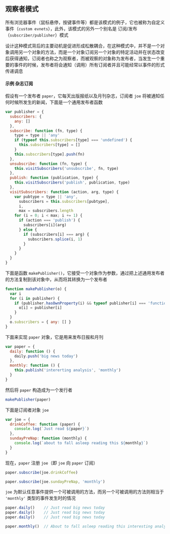 ## 观察者模式

所有浏览器事件（鼠标悬停，按键事件等）都是该模式的例子，它也被称为自定义事件（`custom evnets`），此外，该模式的另外一个别名是 订阅/发布（`subscriber/publisher`）模式

设计这种模式背后的主要动机是促进形成松散耦合，在这种模式中，并不是一个对象调用另一个对象的方法，而是一个对象订阅另一个对象的特定活动并在状态改变后获得通知，订阅者也称之为观察者，而被观察的对象称为发布者，当发生一个重要的事件的时候，发布者将会通知（调用）所有订阅者并且可能经常以事件的形式传递调息


#### 示例 杂志订阅

假设有一个发布者 `paper`，它每天出版报纸以及月刊杂志，订阅者 `joe` 将被通知任何时候所发生的新闻，下面是一个通用发布者函数

```js
var publisher = {
  subscribers: {
    any: []
  },
  subscribe: function (fn, type) {
    type = type || 'any'
    if (typeof this.subscribers[type] === 'undefined') {
      this.subscribers[type] = []
    }
    this.subscribers[type].push(fn)
  },
  unsubscribe: function (fn, type) {
    this.visitSubscribers('unsubscribe', fn, type)
  },
  publish: function (publication, type) {
    this.visitSubscribers('publish', publication, type)
  },
  visitSubscribers: function (action, arg, type) {
    var pubtype = type || 'any',
      subscribers = this.subscribers[pubtype],
      i,
      max = subscribers.length
    for (i = 0; i < max; i += 1) {
      if (action === 'publish') {
        subscribers[i](arg)
      } else {
        if (subscribers[i] === arg) {
          subscribers.splice(i, 1)
        }
      }
    }
  }
}
```

下面是函数 `makePublisher()`，它接受一个对象作为参数，通过把上述通用发布者的方法复制到该对象中，从而将其转换为一个发布者

```js
function makePublisher(o) {
  var i
  for (i in publisher) {
    if (publisher.hasOwnProperty(i) && typeof publisher[i] === 'function') {
      o[i] = publisher[i]
    }
  }
  o.subscribers = { any: [] }
}
```

下面来实现 `paper` 对象，它是用来发布日报和月刊

```js
var paper = {
  daily: function () {
    daily.push('big news today')
  },
  monthly: function () {
    this.publish('intererting analysis', 'monthly')
  }
}
```

然后将 `paper` 构造成为一个发行者

```js
makePublisher(paper)
```

下面是订阅者对象 `joe`

```js
var joe = {
  drinkCoffee: function (paper) {
    console.log(`Just read ${paper}`)
  },
  sundayPreNap: function (monthly) {
    console.log(`about to fall asleep reading this ${monthly}`)
  }
}
```

现在，`paper` 注册 `joe`（即 `joe` 向 `paper` 订阅）

```js
paper.subscribe(joe.drinkCoffee)

paper.subscribe(joe.sundayPreNap, 'monthly')
```

`joe` 为默认任意事件提供一个可被调用的方法，而另一个可被调用的方法则相当于 `'monthly'` 类型的事件发生时的情况

```js
paper.daily()    // Just read big news today
paper.daily()    // Just read big news today
paper.daily()    // Just read big news today

paper.monthly()  // About to fall asleep reading this interesting analysis
```

